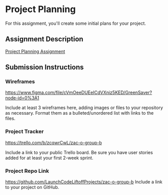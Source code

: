 # Project Planning
For this assignment, you'll create some initial plans for your project.

## Assignment Description
[Project Planning Assignment](https://education.launchcode.org/liftoff/modules/assignments/project-planning)

## Submission Instructions

### Wireframes
https://www.figma.com/file/cVmOeeDUEeICdVXniz5KED/GreenSaver?node-id=0%3A1

Include at least 3 wireframes here, adding images or files to your repository as necessary. Format them as a bulleted/unordered list with links to the files.

### Project Tracker
https://trello.com/b/zcqwrCwL/zac-o-group-b

Include a link to your public Trello board. Be sure you have user stories added for at least your first 2-week sprint.

### Project Repo Link
https://github.com/LaunchCodeLiftoffProjects/zac-o-group-b
Include a link to your project on GitHub.
